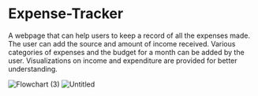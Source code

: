 # Expense-Tracker
A webpage that can help users to keep a record of all the expenses made. The user can add the source and amount of income received. Various categories of expenses and the budget for a month can be added by the user. Visualizations on income and expenditure are provided for better understanding.

![Flowchart (3)](https://user-images.githubusercontent.com/73296830/195065268-9e6e8c56-6ffe-4ccf-861a-3932fdabd938.jpg)
![Untitled](https://user-images.githubusercontent.com/73296830/195065367-e8623749-9a45-424d-9053-08c4212b24ec.jpg)
